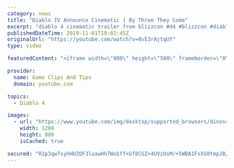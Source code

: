 ```yaml
---
category: news
title: "Diablo IV Announce Cinematic | By Three They Come"
excerpt: "diablo 4 cinematic trailer from blizzcon #d4 #blizzcon #diablo."
publishedDateTime: 2019-11-01T19:01:45Z
originalUrl: "https://youtube.com/watch?v=0vE3rAjtqUY"
type: video

featuredContent: "<iframe width=\"800\" height=\"500\" frameborder=\"0\" src=\"https://www.youtube.com/embed/0vE3rAjtqUY\" allow=\"accelerometer; autoplay; encrypted-media; gyroscope; picture-in-picture\" allowfullscreen></iframe>"

provider:
  name: Game Clips And Tips
  domain: youtube.com

topics:
  - Diablo 4

images:
  - url: "https://www.youtube.com/img/desktop/supported_browsers/dinosaur.png"
    width: 1200
    height: 800
    isCached: true

secured: "R2p3qw7syhHUZOF3luawHh7WoSff+Gf8CGZ+4UVzUsM/+5WBA1FsXS0tmpJB/8jFJZAh45Tz3F22txUZkSnOtD/POTUetWMnNeVDso9bb4ERGUjpJOFUDWkPcWfsdbKd57AH4XIQDB1eRq1EJi+qvQPMxu+0PsU7/aK5HJ8Rh3TTm4R9yyjjmmsqArVmFl/jyH8oDdSxBYIES0A++kf+kNjVbcD5q4kVrzrLLyrwJ81WN2LhCEllqLPWxTIY5mWS+a+TSKTAUr3agJzlmXkbiY3fFoU/59kLNrxDyKzLrvjlq8hZdl1QYsjGCDRAkTQ4j8Q7fkwLp8ycGjO9tvS9WhXgWEWUxfvH5HpJY4UuCfwVQbjabl2gbRqUOQBd0kiRlybLuDUFZAfQ5EUF8Oqa1Q==;xFUGyqIp3L1B0UByPCxlXA=="
---
```


